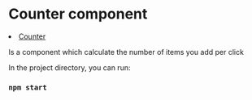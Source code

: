 # Counter component

<li><a href="https://github.com/Stefanacef/Mini-projects-react/tree/master/counter">Counter</a></li>

<p>Is a component which calculate the number of items you add per click</p>




In the project directory, you can run:

### `npm start`


